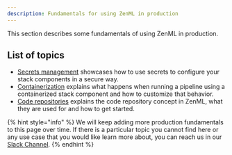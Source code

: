 ```yaml
---
description: Fundamentals for using ZenML in production
---
```


This section describes some fundamentals of using ZenML in production.

## List of topics

* [Secrets management](./secrets-management.md) showcases how to
use secrets to configure your stack components in a secure way.
* [Containerization](./containerization.md) explains what happens when running
a pipeline using a containerized stack component and how to customize that behavior.
* [Code repositories](./code-repositories.md) explains the code repository
concept in ZenML, what they are used for and how to get started.

{% hint style="info" %}
We will keep adding more production fundamentals to this page over time.
If there is a particular topic you cannot find here or any use case that
you would like learn more about, you can reach us in our
[Slack Channel](https://zenml.io/slack-invite).
{% endhint %}